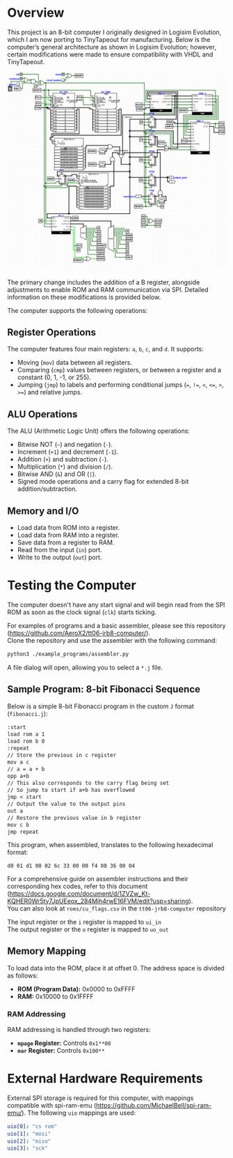 # Overview

This project is an 8-bit computer I originally designed in Logisim Evolution, which I am now porting to TinyTapeout for manufacturing. Below is the computer’s general architecture as shown in Logisim Evolution; however, certain modifications were made to ensure compatibility with VHDL and TinyTapeout.

![architecture](architecture.png)

The primary change includes the addition of a B register, alongside adjustments to enable ROM and RAM communication via SPI. Detailed information on these modifications is provided below.

The computer supports the following operations:

## Register Operations

The computer features four main registers: `a`, `b`, `c`, and `d`. It supports:
- Moving (`mov`) data between all registers.
- Comparing (`cmp`) values between registers, or between a register and a constant (0, 1, -1, or 255).
- Jumping (`jmp`) to labels and performing conditional jumps (`=`, `!=`, `<`, `<=`, `>`, `>=`) and relative jumps.

## ALU Operations

The ALU (Arithmetic Logic Unit) offers the following operations:
- Bitwise NOT (`~`) and negation (`-`).
- Increment (`+1`) and decrement (`-1`).
- Addition (`+`) and subtraction (`-`).
- Multiplication (`*`) and division (`/`).
- Bitwise AND (`&`) and OR (`|`).
- Signed mode operations and a carry flag for extended 8-bit addition/subtraction.

## Memory and I/O

- Load data from ROM into a register.
- Load data from RAM into a register.
- Save data from a register to RAM.
- Read from the input (`in`) port.
- Write to the output (`out`) port.

# Testing the Computer

The computer doesn't have any start signal and will begin read from the SPI ROM as soon as the clock signal (`clk`) starts ticking.

For examples of programs and a basic assembler, please see this repository (https://github.com/AeroX2/tt06-jrb8-computer/). \
Clone the repository and use the assembler with the following command:

```bash
python3 ./example_programs/assembler.py
```

A file dialog will open, allowing you to select a `*.j` file.

## Sample Program: 8-bit Fibonacci Sequence

Below is a simple 8-bit Fibonacci program in the custom `J` format (`fibonacci.j`):

```assembly
:start
load rom a 1
load rom b 0
:repeat
// Store the previous in c register
mov a c
// a = a + b
opp a+b
// This also corresponds to the carry flag being set
// So jump to start if a+b has overflowed  
jmp < start
// Output the value to the output pins
out a
// Restore the previous value in b register
mov c b 
jmp repeat
```

This program, when assembled, translates to the following hexadecimal format:

```hex
d0 01 d1 00 02 6c 33 00 00 f4 08 36 00 04
```

For a comprehensive guide on assembler instructions and their corresponding hex codes, refer to this document (https://docs.google.com/document/d/1ZVZw_Kt-KQHER0Wr5ty7JpUEeox_284Mih4rwE16FVM/edit?usp=sharing). \
You can also look at `roms/cu_flags.csv` in the `tt06-jrb8-computer` repository

The input register or the `i` register is mapped to `ui_in`\
The output register or the `o` register is mapped to `uo_out`

## Memory Mapping

To load data into the ROM, place it at offset 0. The address space is divided as follows:

- **ROM (Program Data):** 0x0000 to 0xFFFF
- **RAM:** 0x10000 to 0x1FFFF

### RAM Addressing

RAM addressing is handled through two registers:

- **`mpage` Register:** Controls `0x1**00`
- **`mar` Register:** Controls `0x100**`

# External Hardware Requirements

External SPI storage is required for this computer, with mappings compatible with spi-ram-emu (https://github.com/MichaelBell/spi-ram-emu/). The following `uio` mappings are used:

```yaml
uio[0]: "cs rom"
uio[1]: "mosi"
uio[2]: "miso"
uio[3]: "sck"
```
